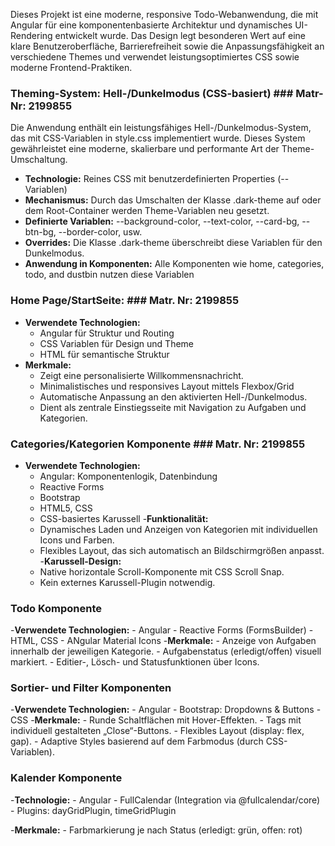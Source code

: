 Dieses Projekt ist eine moderne, responsive Todo-Webanwendung, die mit Angular für eine komponentenbasierte 
Architektur und dynamisches UI-Rendering entwickelt wurde. Das Design legt besonderen Wert auf eine klare 
Benutzeroberfläche, Barrierefreiheit sowie die Anpassungsfähigkeit an verschiedene Themes und verwendet 
leistungsoptimiertes CSS sowie moderne Frontend-Praktiken.


### Theming-System: Hell-/Dunkelmodus (CSS-basiert)          ### Matr-Nr: 2199855
Die Anwendung enthält ein leistungsfähiges Hell-/Dunkelmodus-System, das mit CSS-Variablen in style.css 
implementiert wurde. Dieses System gewährleistet eine moderne, skalierbare und performante Art der 
Theme-Umschaltung.
- **Technologie:** Reines CSS mit benutzerdefinierten Properties (--Variablen)
- **Mechanismus:** Durch das Umschalten der Klasse .dark-theme auf <body> oder dem Root-Container werden 
Theme-Variablen neu gesetzt.
- **Definierte Variablen:**
        --background-color, --text-color, --card-bg, --btn-bg, --border-color, usw.
- **Overrides:**
        Die Klasse .dark-theme überschreibt diese Variablen für den Dunkelmodus.
- **Anwendung in Komponenten:** Alle Komponenten wie home, categories, todo, and dustbin nutzen diese Variablen


### Home Page/StartSeite:                                    ### Matr. Nr: 2199855
- **Verwendete Technologien:**
    - Angular für Struktur und Routing
    - CSS Variablen für Design und Theme
    - HTML für semantische Struktur
- **Merkmale:**
    - Zeigt eine personalisierte Willkommensnachricht.
    - Minimalistisches und responsives Layout mittels Flexbox/Grid
    - Automatische Anpassung an den aktivierten Hell-/Dunkelmodus.
    - Dient als zentrale Einstiegsseite mit Navigation zu Aufgaben und Kategorien.


### Categories/Kategorien Komponente                         ### Matr. Nr: 2199855
- **Verwendete Technologien:**
    - Angular: Komponentenlogik, Datenbindung
    - Reactive Forms 
    - Bootstrap
    - HTML5, CSS
    - CSS-basiertes Karussell
-**Funktionalität:**
    - Dynamisches Laden und Anzeigen von Kategorien mit individuellen    Icons und Farben.
    - Flexibles Layout, das sich automatisch an Bildschirmgrößen anpasst.
-**Karussell-Design:**
    - Native horizontale Scroll-Komponente mit CSS Scroll Snap.
    - Kein externes Karussell-Plugin notwendig.


### Todo Komponente
-**Verwendete Technologien:**
    - Angular
    - Reactive Forms (FormsBuilder)
    - HTML, CSS
    - ANgular Material Icons
-**Merkmale:**
    - Anzeige von Aufgaben innerhalb der jeweiligen Kategorie.
    - Aufgabenstatus (erledigt/offen) visuell markiert.
    - Editier-, Lösch- und Statusfunktionen über Icons.

### Sortier- und Filter Komponenten
-**Verwendete Technologien:**
    - Angular
    - Bootstrap: Dropdowns & Buttons
    - CSS
-**Merkmale:**
    - Runde Schaltflächen mit Hover-Effekten.
    - Tags mit individuell gestalteten „Close“-Buttons.
    - Flexibles Layout (display: flex, gap).
    - Adaptive Styles basierend auf dem Farbmodus (durch CSS-Variablen).

### Kalender Komponente
-**Technologie:**
    - Angular
    - FullCalendar (Integration via @fullcalendar/core)
    - Plugins: dayGridPlugin, timeGridPlugin

-**Merkmale:**
    - Farbmarkierung je nach Status (erledigt: grün, offen: rot)


